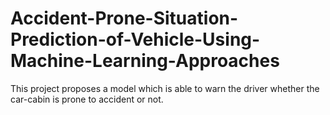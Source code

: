 # Accident-Prone-Situation-Prediction-of-Vehicle-Using-Machine-Learning-Approaches
This project proposes a model which is able to warn the driver whether the car-cabin is prone to accident or not.
